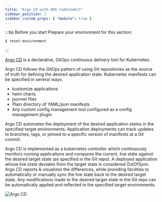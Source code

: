 ```yaml
---
title: "Argo CD with AWS CodeCommit"
sidebar_position: 2
sidebar_custom_props: { "module": true }
---
```


:::tip Before you start
Prepare your environment for this section:

```bash timeout=300 wait=30
$ reset-environment
```

:::

[Argo CD](https://argoproj.github.io/cd/) is a declarative, GitOps continuous delivery tool for Kubernetes.

Argo CD follows the GitOps pattern of using Git repositories as the source of truth for defining the desired application state. Kubernetes manifests can be specified in several ways:

- kustomize applications
- helm charts
- jsonnet files
- Plain directory of YAML/json manifests
- Any custom config management tool configured as a config management plugin

Argo CD automates the deployment of the desired application states in the specified target environments. Application deployments can track updates to branches, tags, or pinned to a specific version of manifests at a Git commit.

Argo CD is implemented as a kubernetes controller which continuously monitors running applications and compares the current, live state against the desired target state (as specified in the Git repo). A deployed application whose live state deviates from the target state is considered OutOfSync. Argo CD reports & visualizes the differences, while providing facilities to automatically or manually sync the live state back to the desired target state. Any modifications made to the desired target state in the Git repo can be automatically applied and reflected in the specified target environments.

![Argo CD](https://argo-cd.readthedocs.io/en/stable/assets/argocd-ui.gif)
